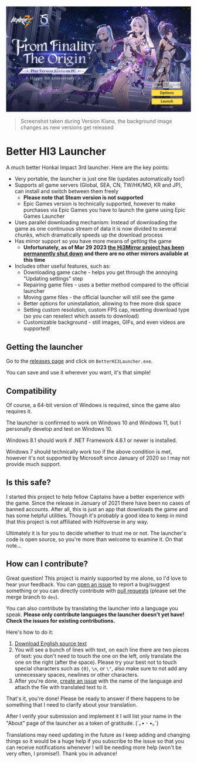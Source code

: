 ﻿![](https://github.com/BuIlDaLiBlE/BetterHI3Launcher/raw/master/Assets/Images/GitHubREADME.webp)
> Screenshot taken during Version Kiana, the background image changes as new versions get released

# Better HI3 Launcher
A much better Honkai Impact 3rd launcher. Here are the key points:
* Very portable, the launcher is just one file (updates automatically too!)
* Supports all game servers (Global, SEA, CN, TW/HK/MO, KR and JP), can install and switch between them freely
  * **Please note that Steam version is not supported**
  * Epic Games version is technically supported, however to make purchases via Epic Games you have to launch the game using Epic Games Launcher
* Uses parallel downloading mechanism: Instead of downloading the game as one continuous stream of data it is now divided to several chunks, which dramatically speeds up the download process
* Has mirror support so you have more means of getting the game
  * **Unfortunately, as of Mar 29 2023 [the Hi3Mirror project has been permanently shut down](https://github.com/neon-nyan/Hi3MirrorWiki/blob/be743fee70018497570baa0b25dcceb8e3da1c4d/README.md) and there are no other mirrors available at this time**
* Includes other useful features, such as:
  * Downloading game cache - helps you get through the annoying "Updating settings" step
  * Repairing game files - uses a better method compared to the official launcher
  * Moving game files - the official launcher will still see the game
  * Better options for uninstallation, allowing to free more disk space
  * Setting custom resolution, custom FPS cap, resetting download type (so you can reselect which assets to download)
  * Customizable background - still images, GIFs, and even videos are supported!

## Getting the launcher
Go to the [releases page](https://github.com/BuIlDaLiBlE/BetterHI3Launcher/releases/latest) and click on `BetterHI3Launcher.exe`.

You can save and use it wherever you want, it's that simple!

## Compatibility
Of course, a 64-bit version of Windows is required, since the game also requires it.

The launcher is confirmed to work on Windows 10 and Windows 11, but I personally develop and test on Windows 10.

Windows 8.1 should work if .NET Framework 4.6.1 or newer is installed.

Windows 7 should technically work too if the above condition is met, however it's not supported by Microsoft since January of 2020 so I may not provide much support.

## Is this safe?
I started this project to help fellow Captains have a better experience with the game. Since the release in January of 2021 there have been no cases of banned accounts.
After all, this is just an app that downloads the game and has some helpful utilities. Though it's probably a good idea to keep in mind that this project is not affiliated with HoYoverse in any way.

Ultimately it is for you to decide whether to trust me or not. The launcher's code is open source, so you're more than welcome to examine it. On that note...

## How can I contribute? 
Great question! This project is mainly supported by me alone, so I'd love to hear your feedback. You can [open an issue](https://github.com/BuIlDaLiBlE/BetterHI3Launcher/issues/new/choose) to report a bug/suggest something or you can directly contribute with [pull requests](https://github.com/BuIlDaLiBlE/BetterHI3Launcher/pulls) (please set the merge branch to `dev`).

You can also contribute by translating the launcher into a language you speak. **Please only contribute languages the launcher doesn't yet have! Check the issues for existing contributions.**

Here's how to do it:
1. [Download English source text](https://bpnet.work/bh3?launcher_translations=get_contents_en)
2. You will see a bunch of lines with text, on each line there are two pieces of text: you don't need to touch the one on the left, only translate the one on the right (after the space). Please try your best not to touch special characters such as `{0}`, `\n`, or `\"`, also make sure to not add any unnecessary spaces, newlines or other characters.
3. After you're done, [create an issue](https://github.com/BuIlDaLiBlE/BetterHI3Launcher/issues/new?assignees=BuIlDaLiBlE&labels=language+contribution&template=language_contribution.md&title=Language+contribution+%5BNAME+OF+THE+LANGUAGE+HERE%5D) with the name of the language and attach the file with translated text to it.

That's it, you're done! Please be ready to answer if there happens to be something that I need to clarify about your translation.

After I verify your submission and implement it I will list your name in the "About" page of the launcher as a token of gratitude. (´｡• ᵕ •｡`)

Translations may need updating in the future as I keep adding and changing things so it would be a huge help if you subscribe to the issue so that you can receive notifications whenever I will be needing more help (won't be very often, I promise!). Thank you in advance!